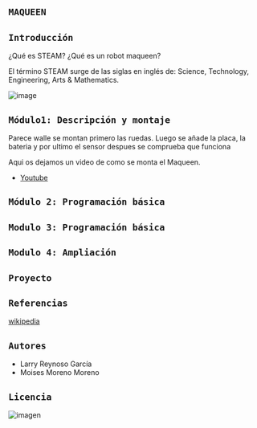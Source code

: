 ## `MAQUEEN`

## `Introducción`

¿Qué es STEAM? ¿Qué es un robot maqueen?

El término STEAM surge de las siglas en inglés de:  Science, Technology, Engineering, Arts & Mathematics. 

![image](https://user-images.githubusercontent.com/114906861/207549887-94778db5-a944-472f-a246-a8ba89084a9c.jpeg)

## `Módulo1: Descripción y montaje`

Parece walle se montan primero las ruedas. Luego se añade la placa, la bateria y por ultimo el sensor despues se comprueba que funciona

Aqui os dejamos un video de como se monta el Maqueen. 
 
- [Youtube](https://www.youtube.com/watch?v=8MJt_sTFbYA)

## `Módulo 2: Programación básica`


## `Modulo 3: Programación básica`

## `Modulo 4: Ampliación` 

## `Proyecto`


## `Referencias` 

[wikipedia](https://es.wikipedia.org/wiki/Wikipedia:Portada)

## `Autores`

- Larry Reynoso García 
- Moises Moreno Moreno

## `Licencia`
![imagen](https://user-images.githubusercontent.com/114906861/207535126-738a0f71-fb66-4c4b-97e7-09cc6c79f1df.PNG)

